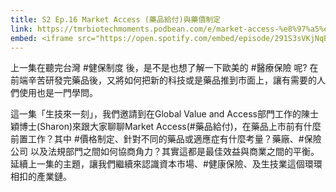 ```yaml
---
title: S2 Ep.16 Market Access (藥品給付)與藥價制定
link: https://tmrbiotechmoments.podbean.com/e/market-access-%e8%97%a5%e5%93%81%e7%b5%a6%e4%bb%98-%e8%88%87-%e8%97%a5%e5%83%b9%e5%88%b6%e5%ae%9a-ft-sharon/
embed: <iframe src="https://open.spotify.com/embed/episode/291S3sVKjNqBjy7y3b6tPz" width="100%" height="232" frameborder="0" allowtransparency="true" allow="encrypted-media"></iframe>
---
```


上一集在聽完台灣 #健保制度 後，是不是也想了解一下歐美的 #醫療保險 呢?  在前端辛苦研發完藥品後，又將如何把新的科技或是藥品推到市面上，讓有需要的人們使用也是一門學問。

這一集「生技來一刻」，我們邀請到在Global Value and Access部門工作的陳士穎博士(Sharon)來跟大家聊聊Market Access(#藥品給付)，在藥品上市前有什麼前置工作？其中 #價格制定、針對不同的藥品或適應症有什麼考量？藥廠、#保險公司 以及法規部門之間如何協商角力？其實這都是最佳效益與商業之間的平衡。延續上一集的主題，讓我們繼續來認識資本市場、#健康保險、及生技業這個環環相扣的產業鏈。